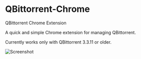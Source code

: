# QBittorrent-Chrome
QBittorrent Chrome Extension


A quick and simple Chrome extension for managing QBittorrent.

Currently works only with QBittorrent 3.3.11 or older.


![Screenshot](http://i.imgur.com/Cz7KsaE.png)
